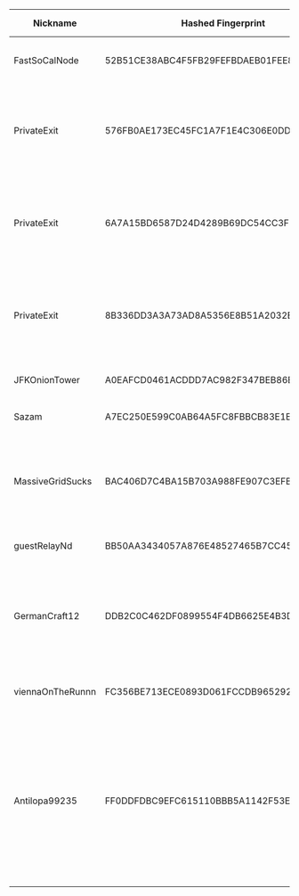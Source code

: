 | Nickname |  Hashed Fingerprint	| Or Addresses | Contact | Running | Flags | Last Seen | First Seen | Last Restarted | Advertised Bandwidth | Platform | Version | Version Status | Recommended Version | Verified hostnames | Exit policy |
|---|---|---|---|---|---|---|---|---|---|---|---|---|---|---|---|
|FastSoCalNode | 52B51CE38ABC4F5FB29FEFBDAEB01FEE862B18D6 | ["136.52.106.167:9001"] | tor[at]xerq.net | true | Running, V2Dir, Valid | 2025-10-15 14:00:00 | 2025-10-15 10:00:00 | 2025-10-15 08:57:04 | 0 | Tor 0.4.8.18 on FreeBSD | 0.4.8.18 | recommended | true | N/A | ["reject *:*"]|
|PrivateExit | 576FB0AE173EC45FC1A7F1E4C306E0DDFF71F6C4 | ["172.93.52.145:9001","[2602:ff16:1:1156::1]:9001"] | your-email@example.com | false | Exit, Running, V2Dir, Valid | 2025-10-15 11:00:00 | 2025-10-15 04:00:00 | 2025-10-15 03:01:33 | 0 | Tor 0.4.8.18 on Linux | 0.4.8.18 | recommended | true | N/A | ["reject 0.0.0.0/8:*","reject 169.254.0.0/16:*","reject 127.0.0.0/8:*","reject 192.168.0.0/16:*","reject 10.0.0.0/8:*","reject 172.16.0.0/12:*","reject 172.93.52.145:*","accept *:*"]|
|PrivateExit | 6A7A15BD6587D24D4289B69DC54CC3F823AB8EBA | ["104.225.221.195:9001","[2602:ff16:1:12ca::1]:9001"] | your-email@example.com | false | Exit, Running, V2Dir, Valid | 2025-10-15 11:00:00 | 2025-10-15 04:00:00 | 2025-10-15 03:01:35 | 0 | Tor 0.4.8.18 on Linux | 0.4.8.18 | recommended | true | N/A | ["reject 0.0.0.0/8:*","reject 169.254.0.0/16:*","reject 127.0.0.0/8:*","reject 192.168.0.0/16:*","reject 10.0.0.0/8:*","reject 172.16.0.0/12:*","reject 104.225.221.195:*","accept *:*"]|
|PrivateExit | 8B336DD3A3A73AD8A5356E8B51A2032E2DE74113 | ["104.225.223.97:9001","[2602:ff16:1:12a8::1]:9001"] | your-email@example.com | false | Exit, Running, V2Dir, Valid | 2025-10-15 11:00:00 | 2025-10-15 04:00:00 | 2025-10-15 03:01:31 | 0 | Tor 0.4.8.18 on Linux | 0.4.8.18 | recommended | true | N/A | ["reject 0.0.0.0/8:*","reject 169.254.0.0/16:*","reject 127.0.0.0/8:*","reject 192.168.0.0/16:*","reject 10.0.0.0/8:*","reject 172.16.0.0/12:*","reject 104.225.223.97:*","accept *:*"]|
|JFKOnionTower | A0EAFCD0461ACDDD7AC982F347BEB86BFCBD2A62 | ["162.120.71.95:443","[2a0a:8dc0:2060::a]:443"] | JOEBOES | true | Running, V2Dir, Valid | 2025-10-15 14:00:00 | 2025-10-15 04:00:00 | 2025-10-15 03:43:09 | 0 | Tor 0.4.8.19 on Linux | 0.4.8.19 | recommended | true | N/A | ["reject *:*"]|
|Sazam | A7EC250E599C0AB64A5FC8FBBCB83E1EABC7F4EA | ["91.98.34.161:9001","[2a01:4f8:c014:edbb::1]:9001"] | N/A | true | Running, V2Dir, Valid | 2025-10-15 14:00:00 | 2025-10-15 05:00:00 | 2025-10-15 04:07:05 | 0 | Tor 0.4.8.17 on Linux | 0.4.8.17 | recommended | true | ["static.161.34.98.91.clients.your-server.de"] | ["reject *:*"]|
|MassiveGridSucks | BAC406D7C4BA15B703A988FE907C3EFB92BB0731 | ["185.116.236.161:9001"] | N/A | true | Exit, Running, V2Dir, Valid | 2025-10-15 14:00:00 | 2025-10-15 13:00:00 | 2025-10-15 12:38:56 | 0 | Tor 0.4.8.17 on Linux | 0.4.8.17 | recommended | true | ["161.236.116.185.nj.res.dsl.virtlayer.net"] | ["reject 0.0.0.0/8:*","reject 169.254.0.0/16:*","reject 127.0.0.0/8:*","reject 192.168.0.0/16:*","reject 10.0.0.0/8:*","reject 172.16.0.0/12:*","reject 185.116.236.161:*","accept *:*"]|
|guestRelayNd | BB50AA3434057A876E48527465B7CC45F4ECEB4B | ["69.67.172.232:443"] | guest@email.com | true | Running, V2Dir, Valid | 2025-10-15 14:00:00 | 2025-10-15 05:00:00 | 2025-10-15 04:44:44 | 0 | Tor 0.4.8.19 on Linux | 0.4.8.19 | recommended | true | N/A | ["reject *:*"]|
|GermanCraft12 | DDB2C0C462DF0899554F4DB6625E4B3D5E71268C | ["136.243.210.20:443"] | ContactInfo email:knight AT germancraft dot net url:germancraft.net proof:dns-rsa abuse:knight AT germancraft dot net pgp:4cf76925833e2e24 twitter:knightyyyy1 btc:1MTXtuSCCTf6J3TiUnk1ePwgaHt9h6uQaU Updateofflinemasterkey:y sandbox:y os:Debian aesni:y autoupdate:y confmgmt:Ansible ciissversion:2 trafficacct:unmetered ciissversion:2 | true | Running, V2Dir, Valid | 2025-10-15 14:00:00 | 2025-10-15 01:00:00 | 2025-10-14 23:52:07 | 0 | Tor 0.4.8.19 on Linux | 0.4.8.19 | recommended | true | ["static.20.210.243.136.clients.your-server.de"] | ["reject *:*"]|
|viennaOnTheRunnn | FC356BE713ECE0893D061FCCDB96529214C4DCE0 | ["81.169.186.16:29003","[2a01:238:429c:9600:40e6:e961:9cf7:31d1]:29003"] | Mi Gibtsdonet <nobody AT example dot com> | true | Fast, Running, V2Dir, Valid | 2025-10-15 14:00:00 | 2025-10-15 03:00:00 | 2025-10-15 02:30:25 | 26518528 | Tor 0.4.8.12 on Linux | 0.4.8.12 | recommended | true | ["h2920043.stratoserver.net"] | ["reject *:*"]|
|Antilopa99235 | FF0DDFDBC9EFC615110BBB5A1142F53EF56E7A28 | ["185.32.126.43:9001","[2a00:c1e1:0:1::ca92:b254]:9001"] | N/A | true | Exit, Running, V2Dir, Valid | 2025-10-15 14:00:00 | 2025-10-15 13:00:00 | 2025-10-15 12:42:33 | 0 | Tor 0.4.8.10 on Linux | 0.4.8.10 | recommended | true | N/A | ["reject 0.0.0.0/8:*","reject 169.254.0.0/16:*","reject 127.0.0.0/8:*","reject 192.168.0.0/16:*","reject 10.0.0.0/8:*","reject 172.16.0.0/12:*","reject 185.32.126.43:*","reject *:25","reject *:119","reject *:135-139","reject *:445","reject *:563","reject *:1214","reject *:4661-4666","reject *:6346-6429","reject *:6699","reject *:6881-6999","accept *:*"]|
